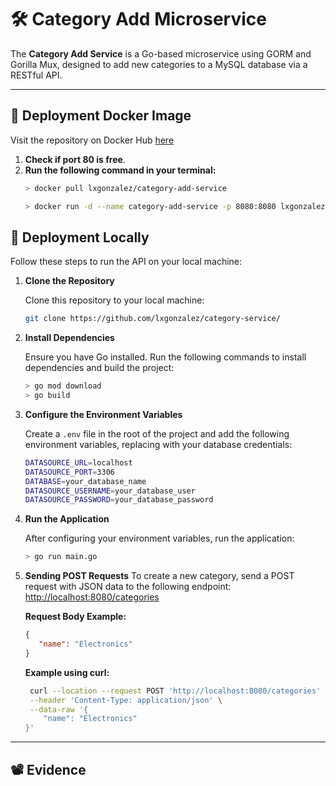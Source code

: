 # 🛠 **Category Add Microservice**

The **Category Add Service** is a Go-based microservice using GORM and Gorilla Mux, designed to add new categories to a MySQL database via a RESTful API.

---
## 🐳 **Deployment Docker Image**

Visit the repository on Docker Hub [here](https://hub.docker.com/r/lxgonzalez/category-add-service)

1. **Check if port 80 is free**.
2. **Run the following command in your terminal:**
    ```bash
    > docker pull lxgonzalez/category-add-service

    > docker run -d --name category-add-service -p 8080:8080 lxgonzalez/category-add-service:latest
    ```
## 🚀 **Deployment Locally**

Follow these steps to run the API on your local machine:

1. **Clone the Repository**

   Clone this repository to your local machine:

    ```bash
    git clone https://github.com/lxgonzalez/category-service/
    ```
2. **Install Dependencies**

   Ensure you have Go installed. Run the following commands to install dependencies and build the project:

    ```bash
    > go mod download
    > go build
    ```

3. **Configure the Environment Variables**

   Create a `.env` file in the root of the project and add the following environment variables, replacing with your database credentials:

    ```bash
    DATASOURCE_URL=localhost
    DATASOURCE_PORT=3306
    DATABASE=your_database_name
    DATASOURCE_USERNAME=your_database_user
    DATASOURCE_PASSWORD=your_database_password
    ```
    
 4. **Run the Application**

    After configuring your environment variables, run the application:

    ```bash
    > go run main.go
     ```    
5. **Sending POST Requests**
To create a new category, send a POST request with JSON data to the following endpoint: [http://localhost:8080/categories](http://localhost:8080/categories)

    **Request Body Example:**
     ```json
     {
        "name": "Electronics"
     }
     ```

    **Example using curl:**
     ``` bash
      curl --location --request POST 'http://localhost:8080/categories' \
      --header 'Content-Type: application/json' \
      --data-raw '{
         "name": "Electronics"
    }'
     ```

---

## 📽️ Evidence






    
   
